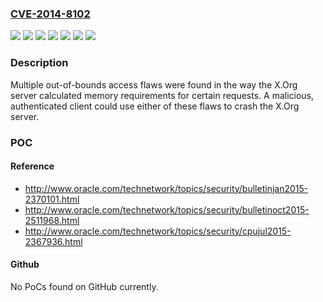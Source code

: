 ### [CVE-2014-8102](https://cve.mitre.org/cgi-bin/cvename.cgi?name=CVE-2014-8102)
![](https://img.shields.io/static/v1?label=Product&message=Red%20Hat%20Enterprise%20Linux%205&color=blue)
![](https://img.shields.io/static/v1?label=Product&message=Red%20Hat%20Enterprise%20Linux%206&color=blue)
![](https://img.shields.io/static/v1?label=Product&message=Red%20Hat%20Enterprise%20Linux%207&color=blue)
![](https://img.shields.io/static/v1?label=Version&message=!%200%3A1.1.1-48.107.el5_11%20&color=brighgreen)
![](https://img.shields.io/static/v1?label=Version&message=!%200%3A1.15.0-25.el6_6%20&color=brighgreen)
![](https://img.shields.io/static/v1?label=Version&message=!%200%3A1.15.0-7.el7_0.3%20&color=brighgreen)
![](https://img.shields.io/static/v1?label=Vulnerability&message=Out-of-bounds%20Read&color=brighgreen)

### Description

Multiple out-of-bounds access flaws were found in the way the X.Org server calculated memory requirements for certain requests. A malicious, authenticated client could use either of these flaws to crash the X.Org server.

### POC

#### Reference
- http://www.oracle.com/technetwork/topics/security/bulletinjan2015-2370101.html
- http://www.oracle.com/technetwork/topics/security/bulletinoct2015-2511968.html
- http://www.oracle.com/technetwork/topics/security/cpujul2015-2367936.html

#### Github
No PoCs found on GitHub currently.

